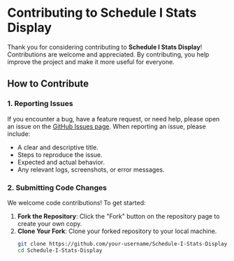 # Contributing to Schedule I Stats Display

Thank you for considering contributing to **Schedule I Stats Display**! Contributions are welcome and appreciated. By contributing, you help improve the project and make it more useful for everyone.

## How to Contribute

### 1. Reporting Issues
If you encounter a bug, have a feature request, or need help, please open an issue on the [GitHub Issues page](https://github.com/SquashyHydra/Schedule-I-Stats/issues). When reporting an issue, please include:
- A clear and descriptive title.
- Steps to reproduce the issue.
- Expected and actual behavior.
- Any relevant logs, screenshots, or error messages.

### 2. Submitting Code Changes
We welcome code contributions! To get started:
1. **Fork the Repository**: Click the "Fork" button on the repository page to create your own copy.
2. **Clone Your Fork**: Clone your forked repository to your local machine.
   ```bash
   git clone https://github.com/your-username/Schedule-I-Stats-Display.git
   cd Schedule-I-Stats-Display
